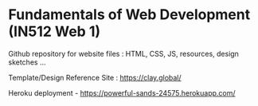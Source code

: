 # Fundamentals of Web Development (IN512 Web 1)

Github repository for website files : HTML, CSS, JS, resources, design sketches ...

Template/Design Reference Site : https://clay.global/

Heroku deployment - https://powerful-sands-24575.herokuapp.com/

